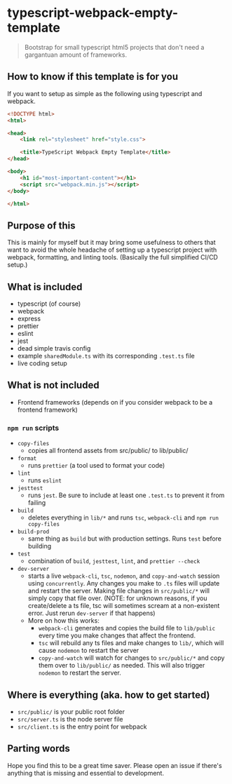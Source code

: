 # typescript-webpack-empty-template

> Bootstrap for small typescript html5 projects that don't need a gargantuan amount of frameworks.

## How to know if this template is for you

If you want to setup as simple as the following using typescript and webpack.

```html
<!DOCTYPE html>
<html>

<head>
    <link rel="stylesheet" href="style.css">

    <title>TypeScript Webpack Empty Template</title>
</head>

<body>
    <h1 id="most-important-content"></h1>
    <script src="webpack.min.js"></script>
</body>

</html>
```

## Purpose of this

This is mainly for myself but it may bring some usefulness to others that want to avoid the whole headache of setting up a typescript project with webpack, formatting, and linting tools. (Basically the full simplified CI/CD setup.)

## What is included

- typescript (of course)
- webpack
- express
- prettier
- eslint
- jest
- dead simple travis config
- example `sharedModule.ts` with its corresponding `.test.ts` file
- live coding setup

## What is not included

- Frontend frameworks (depends on if you consider webpack to be a frontend framework)

### `npm run` scripts

- `copy-files`
  - copies all frontend assets from src/public/ to lib/public/
- `format`
  - runs `prettier` (a tool used to format your code)
- `lint`
  - runs `eslint`
- `jesttest`
  - runs `jest`. Be sure to include at least one `.test.ts` to prevent it from failing
- `build`
  - deletes everything in `lib/*` and runs `tsc`, `webpack-cli` and `npm run copy-files` 
- `build-prod`
  - same thing as `build` but with production settings. Runs `test` before building
- `test`
  - combination of `build`, `jesttest`, `lint`, and `prettier --check`
- `dev-server`
  - starts a live `webpack-cli`, `tsc`, `nodemon`, and `copy-and-watch` session using `concurrently`. Any changes you make to `.ts` files will update and restart the server. Making file changes in `src/public/*` will simply copy that file over. (NOTE: for unknown reasons, if you create/delete a ts file, tsc will sometimes scream at a non-existent error. Just rerun `dev-server` if that happens)
  - More on how this works:
    - `webpack-cli` generates and copies the build file to `lib/public` every time you make changes that affect the frontend.
    - `tsc` will rebuild any ts files and make changes to `lib/`, which will cause `nodemon` to restart the server
    - `copy-and-watch` will watch for changes to `src/public/*` and copy them over to `lib/public/` as needed. This will also trigger `nodemon` to restart the server.

## Where is everything (aka. how to get started)

- `src/public/` is your public root folder
- `src/server.ts` is the node server file
- `src/client.ts` is the entry point for webpack

## Parting words

Hope you find this to be a great time saver. Please open an issue if there's anything that is missing and essential to development.
